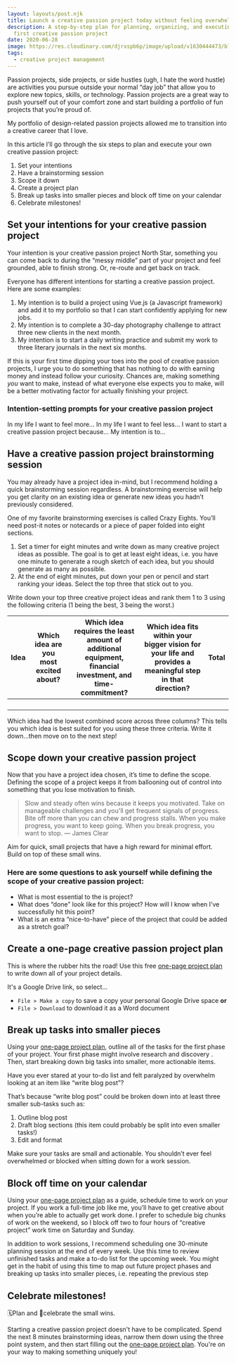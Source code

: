 ```yaml
---
layout: layouts/post.njk
title: Launch a creative passion project today without feeling overwhelmed
description: A step-by-step plan for planning, organizing, and executing your
  first creative passion project
date: 2020-06-28
image: https://res.cloudinary.com/djrxspb6p/image/upload/v1630444473/blog/launch_creative_passion_project/launch_creative_passion_project_xzmqmg.jpg
tags:
  - creative project management
---
```


Passion projects, side projects, or side hustles (ugh, I hate the word hustle) are activities you pursue outside your normal “day job” that allow you to explore new topics, skills, or technology. Passion projects are a great way to push yourself out of your comfort zone and start building a portfolio of fun projects that you’re proud of.

My portfolio of design-related passion projects allowed me to transition into a creative career that I love.

In this article I’ll go through the six steps to plan and execute your own creative passion project:

1.  Set your intentions
2.  Have a brainstorming session
3.  Scope it down
4.  Create a project plan
5.  Break up tasks into smaller pieces and block off time on your calendar
6.  Celebrate milestones!

## Set your intentions for your creative passion project

Your intention is your creative passion project North Star, something you can come back to during the “messy middle” part of your project and feel grounded, able to finish strong. Or, re-route and get back on track.

Everyone has different intentions for starting a creative passion project. Here are some examples:

1.  My intention is to build a project using Vue.js (a Javascript framework) and add it to my portfolio so that I can start confidently applying for new jobs.
2.  My intention is to complete a 30-day photography challenge to attract three new clients in the next month.
3.  My intention is to start a daily writing practice and submit my work to three literary journals in the next six months.

If this is your first time dipping your toes into the pool of creative passion projects, I urge you to do something that has nothing to do with earning money and instead follow your curiosity. Chances are, making something _you_ want to make, instead of what everyone else expects you to make, will be a better motivating factor for actually finishing your project.

### Intention-setting prompts for your creative passion project

In my life I want to feel more…
In my life I want to feel less…
I want to start a creative passion project because…
My intention is to…

## Have a creative passion project brainstorming session

You may already have a project idea in-mind, but I recommend holding a quick brainstorming session regardless. A brainstorming exercise will help you get clarity on an existing idea or generate new ideas you hadn’t previously considered.

One of my favorite brainstorming exercises is called Crazy Eights. You’ll need post-it notes or notecards or a piece of paper folded into eight sections.

1.  Set a timer for eight minutes and write down as many creative project ideas as possible. The goal is to get at least eight ideas, i.e. you have one minute to generate a rough sketch of each idea, but you should generate as many as possible.
2.  At the end of eight minutes, put down your pen or pencil and start ranking your ideas. Select the top three that stick out to you.

Write down your top three creative project ideas and rank them 1 to 3 using the following criteria (1 being the best, 3 being the worst.)

| Idea | Which idea are you most excited about? | Which idea requires the least amount of additional equipment, financial investment, and time\-commitment? | Which idea fits within your bigger vision for your life and provides a meaningful step in that direction? | Total |
| ---- | -------------------------------------- | --------------------------------------------------------------------------------------------------------- | --------------------------------------------------------------------------------------------------------- | ----- |
|      |                                        |                                                                                                           |                                                                                                           |       |
|      |                                        |                                                                                                           |                                                                                                           |       |
|      |                                        |                                                                                                           |                                                                                                           |       |
|      |                                        |                                                                                                           |                                                                                                           |       |

Which idea had the lowest combined score across three columns? This tells you which idea is best suited for you using these three criteria. Write it down…then move on to the next step!

## Scope down your creative passion project

Now that you have a project idea chosen, it’s time to define the scope. Defining the scope of a project keeps it from ballooning out of control into something that you lose motivation to finish.

> Slow and steady often wins because it keeps you motivated.
> Take on manageable challenges and you'll get frequent signals of progress. Bite off more than you can chew and progress stalls.
> When you make progress, you want to keep going. When you break progress, you want to stop.
> — James Clear

Aim for quick, small projects that have a high reward for minimal effort. Build on top of these small wins.

### Here are some questions to ask yourself while defining the scope of your creative passion project:

- What is most essential to the is project?
- What does “done” look like for this project? How will I know when I’ve successfully hit this point?
- What is an extra “nice-to-have” piece of the project that could be added as a stretch goal?

## Create a one-page creative passion project plan

This is where the rubber hits the road! Use this free [one-page project plan](https://docs.google.com/document/d/1Cekqrt29BP9hCcjSPgRjyHni_r6Dzlw6IkYwG5rtDjE/edit?usp=sharing) to write down all of your project details.

It's a Google Drive link, so select...

- `File > Make a copy` to save a copy your personal Google Drive space **or**
- `File > Download` to download it as a Word document

## Break up tasks into smaller pieces

Using your [one-page project plan](https://docs.google.com/document/d/1Cekqrt29BP9hCcjSPgRjyHni_r6Dzlw6IkYwG5rtDjE/edit?usp=sharing), outline all of the tasks for the first phase of your project. Your first phase might involve research and discovery . Then, start breaking down big tasks into smaller, more actionable items.

Have you ever stared at your to-do list and felt paralyzed by overwhelm looking at an item like “write blog post”?

That’s because “write blog post” could be broken down into at least three smaller sub-tasks such as:

1.  Outline blog post
2.  Draft blog sections (this item could probably be split into even smaller tasks!)
3.  Edit and format

Make sure your tasks are small and actionable. You shouldn’t ever feel overwhelmed or blocked when sitting down for a work session.

## Block off time on your calendar

Using your [one-page project plan](https://docs.google.com/document/d/1Cekqrt29BP9hCcjSPgRjyHni_r6Dzlw6IkYwG5rtDjE/edit?usp=sharing) as a guide, schedule time to work on your project. If you work a full-time job like me, you’ll have to get creative about when you’re able to actually get work done. I prefer to schedule big chunks of work on the weekend, so I block off two to four hours of “creative project” work time on Saturday and Sunday.

In addition to work sessions, I recommend scheduling one 30-minute planning session at the end of every week. Use this time to review unfinished tasks and make a to-do list for the upcoming week. You might get in the habit of using this time to map out future project phases and breaking up tasks into smaller pieces, i.e. repeating the previous step

## Celebrate milestones!

🗓️Plan and 🎉celebrate the small wins.

Starting a creative passion project doesn't have to be complicated. Spend the next 8 minutes brainstorming ideas, narrow them down using the three point system, and then start filling out the [one-page project plan](https://docs.google.com/document/d/1Cekqrt29BP9hCcjSPgRjyHni_r6Dzlw6IkYwG5rtDjE/edit?usp=sharing). You're on your way to making something uniquely you!
